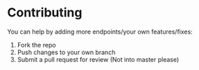 # Contributing

You can help by adding more endpoints/your own features/fixes:

1. Fork the repo
2. Push changes to your own branch
3. Submit a pull request for review (Not into master please)
